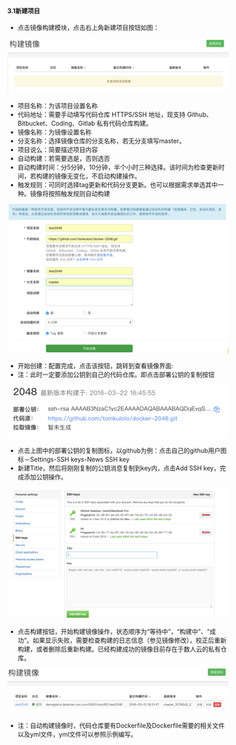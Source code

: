 #### 3.1新建项目

   *  点击镜像构建模块，点击右上角新建项目按钮如图：
    
   ![新建项目](addimages.png)
   
   * 项目名称：为该项目设置名称
   * 代码地址：需要手动填写代码仓库 HTTPS/SSH 地址，现支持 Github、Bitbucket、Coding、Gitlab 私有代码仓库构建。
   * 镜像名称：为镜像设置名称
   * 分支名称：选择镜像仓库的分支名称，若无分支填写master。
   * 项目说么：简要描述项目内容
   * 自动构建：若需要选是，否则选否
   * 自动构建时间：分5分钟，10分钟，半个小时三种选择。该时间为检查更新时间，若构建的镜像无变化，不启动构建操作。
   * 触发规则：可同时选择tag更新和代码分支更新。也可以根据需求单选其中一种。镜像将按照触发规则自动构建
   
   ![新建项目](addproj.png)
   
   * 开始创建：配置完成，点击该按钮，跳转到查看镜像界面:
   * 注：此时一定要添加公钥到自己的代码仓库。即点击部署公钥的复制按钮
  
   ![生成公钥](addrsa.png)
  
   * 点击上图中的部署公钥的复制图标，以github为例：点击自己的github用户图标－Settings-SSH keys-News SSH key
   * 新建Title，然后将刚刚复制的公钥消息复制到key内，点击Add SSH key，完成添加公钥操作。
   
   ![添加公钥](addrsa1.png)
  
   * 点击构建按钮，开始构建镜像操作，状态顺序为“等待中”，“构建中”、“成功”。如果显示失败，需要检查构建的日志信息（参见镜像修改），校正后重新构建，或者删除后重新构建。已经构建成功的镜像目前存在于数人云的私有仓库。
  
 
   ![构建镜像](buildima.png)
  
  * 注：自动构建镜像时，代码仓库要有Dockerfile及Dockerfile需要的相关文件以及yml文件，yml文件可以参照示例编写。